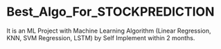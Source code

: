 # Best_Algo_For_STOCKPREDICTION
It is an ML Project with Machine Learning
Algorithm (Linear Regression, KNN, SVM Regression, LSTM) by Self Implement within 2 months.

